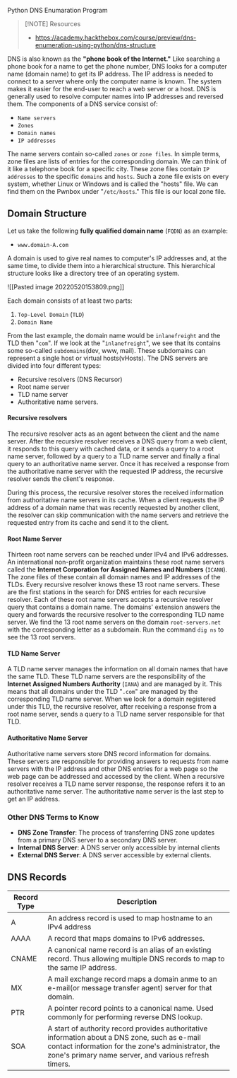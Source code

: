 Python DNS Enumaration Program

> [!NOTE] Resources
> - https://academy.hackthebox.com/course/preview/dns-enumeration-using-python/dns-structure


DNS is also known as the **"phone book of the Internet."** Like searching a phone book for a name to get the phone number, DNS looks for a computer name (domain name) to get its IP address. The IP address is needed to connect to a server where only the computer name is known. The system makes it easier for the end-user to reach a web server or a host. DNS is generally used to resolve computer names into IP addresses and reversed them. The components of a DNS service consist of:

-   `Name servers`
-   `Zones`
-   `Domain names`
-   `IP addresses`

The name servers contain so-called `zones` or `zone files`. In simple terms, zone files are lists of entries for the corresponding domain. We can think of it like a telephone book for a specific city. These zone files contain `IP addresses` to the specific `domains` and `hosts`. Such a zone file exists on every system, whether Linux or Windows and is called the "hosts" file. We can find them on the Pwnbox under "`/etc/hosts`." This file is our local zone file.

## Domain Structure

Let us take the following **fully qualified domain name** (`FQDN`) as an example:

-   `www.domain-A.com`

A domain is used to give real names to computer's IP addresses and, at the same time, to divide them into a hierarchical structure. This hierarchical structure looks like a directory tree of an operating system.

![[Pasted image 20220520153809.png]]

Each domain consists of at least two parts:
1.  `Top-Level Domain` (`TLD`)
2.  `Domain Name`

From the last example, the domain name would be `inlanefreight` and the TLD then "`com`".  If we look at the "`inlanefreight`", we see that its contains some so-called `subdomains`(dev, www, mail). These subdomains can represent a single host or virtual hosts(vHosts). The DNS servers are divided into four different types:
- Recursive resolvers (DNS Recursor)
- Root name server
- TLD name server
- Authoritative name servers.

#### Recursive resolvers
The recursive resolver acts as an agent between the client and the name server. After the recursive resolver receives a DNS query from a web client, it responds to this query with cached data, or it sends a query to a root name server, followed by a query to a TLD name server and finally a final query to an authoritative name server. Once it has received a response from the authoritative name server with the requested IP address, the recursive resolver sends the client's response.

During this process, the recursive resolver stores the received information from authoritative name servers in its cache. When a client requests the IP address of a domain name that was recently requested by another client, the resolver can skip communication with the name servers and retrieve the requested entry from its cache and send it to the client.

#### Root Name Server
Thirteen root name servers can be reached under IPv4 and IPv6 addresses. An international non-profit organization maintains these root name servers called the **Internet Corporation for Assigned Names and Numbers** (`ICANN`). The zone files of these contain all domain names and IP addresses of the TLDs. Every recursive resolver knows these 13 root name servers. These are the first stations in the search for DNS entries for each recursive resolver. Each of these root name servers accepts a recursive resolver query that contains a domain name. The domains' extension answers the query and forwards the recursive resolver to the corresponding TLD name server. We find the 13 root name servers on the domain `root-servers.net` with the corresponding letter as a subdomain.
Run the command `dig ns` to see the 13 root servers.

#### TLD Name Server
A TLD name server manages the information on all domain names that have the same TLD. These TLD name servers are the responsibility of the **Internet Assigned Numbers Authority** (`IANA`) and are managed by it. This means that all domains under the TLD "`.com`" are managed by the corresponding TLD name server. When we look for a domain registered under this TLD, the recursive resolver, after receiving a response from a root name server, sends a query to a TLD name server responsible for that TLD.

#### Authoritative Name Server
Authoritative name servers store DNS record information for domains. These servers are responsible for providing answers to requests from name servers with the IP address and other DNS entries for a web page so the web page can be addressed and accessed by the client. When a recursive resolver receives a TLD name server response, the response refers it to an authoritative name server. The authoritative name server is the last step to get an IP address.

### Other DNS Terms to Know
- **DNS Zone Transfer**: The process of transferring DNS zone updates from a primary DNS server to a secondary DNS server.
- **Internal DNS Server**: A DNS server only accessible by internal clients
- **External DNS Server**: A DNS server accessible by external clients.

## DNS Records
| **Record Type** | **Description**                                                                                                                                                                                               |
| --------------- | ------------------------------------------------------------------------------------------------------------------------------------------------------------------------------------------------------------- |
| A               | An address record is used to map hostname to an IPv4 address                                                                                                                                                  |
| AAAA            | A record that maps domains to IPv6 addresses.                                                                                                                                                                 |
| CNAME           | A canonical name record is an alias of an existing record. Thus allowing multiple DNS records to map to the same IP address.                                                                                  |
| MX              | A mail exchange record maps a domain anme to an e-mail(or message transfer agent) server for that domain.                                                                                                     |
| PTR             | A pointer record points to a canonical name. Used commonly for performing reverse DNS lookup.                                                                                                                 |
| SOA             | A start of authority record provides authoritative information about a DNS zone, such as e-mail contact information for the zone's administrator, the zone's primary name server, and various refresh timers. |
